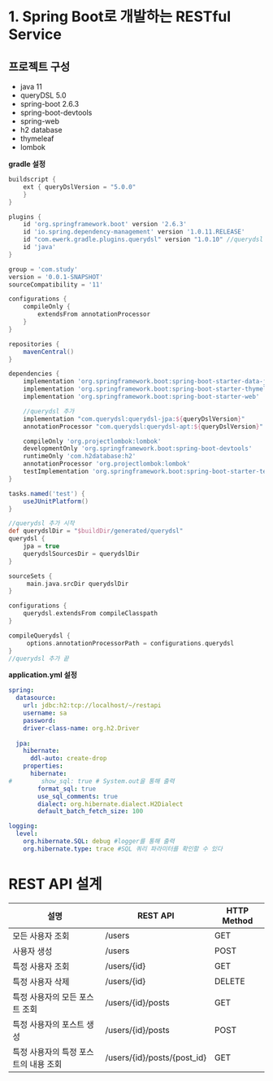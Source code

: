 # 1. Spring Boot로 개발하는 RESTful Service

## 프로젝트 구성

- java 11
- queryDSL 5.0
- spring-boot 2.6.3
- spring-boot-devtools
- spring-web
- h2 database
- thymeleaf
- lombok

**gradle 설정**
```gradle
buildscript { 
    ext { queryDslVersion = "5.0.0"
    } 
}

plugins {
	id 'org.springframework.boot' version '2.6.3'
	id 'io.spring.dependency-management' version '1.0.11.RELEASE'
	id "com.ewerk.gradle.plugins.querydsl" version "1.0.10" //querydsl 추가 
	id 'java'
}

group = 'com.study'
version = '0.0.1-SNAPSHOT'
sourceCompatibility = '11'

configurations {
	compileOnly {
		extendsFrom annotationProcessor
	}
}

repositories {
	mavenCentral()
}

dependencies {
	implementation 'org.springframework.boot:spring-boot-starter-data-jpa'
	implementation 'org.springframework.boot:spring-boot-starter-thymeleaf'
	implementation 'org.springframework.boot:spring-boot-starter-web'

	//querydsl 추가 
    implementation "com.querydsl:querydsl-jpa:${queryDslVersion}" 
    annotationProcessor "com.querydsl:querydsl-apt:${queryDslVersion}"

	compileOnly 'org.projectlombok:lombok'
	developmentOnly 'org.springframework.boot:spring-boot-devtools'
	runtimeOnly 'com.h2database:h2'
	annotationProcessor 'org.projectlombok:lombok'
	testImplementation 'org.springframework.boot:spring-boot-starter-test'
}

tasks.named('test') {
	useJUnitPlatform()
}

//querydsl 추가 시작 
def querydslDir = "$buildDir/generated/querydsl"
querydsl { 
    jpa = true 
	querydslSourcesDir = querydslDir 
}

sourceSets {
     main.java.srcDir querydslDir 
} 

configurations { 
    querydsl.extendsFrom compileClasspath 
}

compileQuerydsl { 
     options.annotationProcessorPath = configurations.querydsl 
} 
//querydsl 추가 끝
```

**application.yml 설정**
```yml
spring:
  datasource:
    url: jdbc:h2:tcp://localhost/~/restapi
    username: sa
    password: 
    driver-class-name: org.h2.Driver
    
  jpa:
    hibernate:
      ddl-auto: create-drop
    properties:
      hibernate:
#        show_sql: true # System.out을 통해 출력
        format_sql: true
        use_sql_comments: true
        dialect: org.hibernate.dialect.H2Dialect
        default_batch_fetch_size: 100

logging:
  level:
    org.hibernate.SQL: debug #logger를 통해 출력
    org.hibernate.type: trace #SQL 쿼리 파라미터를 확인할 수 있다
```

# REST API 설계
|설명|REST API|HTTP Method|
|---|---|---|
|모든 사용자 조회|/users|GET|
|사용자 생성|/users|POST|
|특정 사용자 조회|/users/{id}|GET|
|특정 사용자 삭제|/users/{id}|DELETE|
|특정 사용자의 모든 포스트 조회|/users/{id}/posts|GET|
|특정 사용자의 포스트 생성|/users/{id}/posts|POST|
|특정 사용자의 특정 포스트의 내용 조회|/users/{id}/posts/{post_id}|GET|